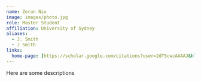 ```yaml
---
name: Zerun Niu
image: images/photo.jpg
role: Master Student
affiliation: University of Sydney
aliases:
  - J. Smith
  - J Smith
links:
  home-page: [https://scholar.google.com/citations?user=2dTScwcAAAAJ&hl=en]
---
```


Here are some descriptions
